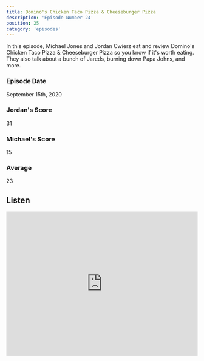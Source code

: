 ```yaml
---
title: Domino's Chicken Taco Pizza & Cheeseburger Pizza
description: 'Episode Number 24'
position: 25
category: 'episodes'
---
```


In this episode, Michael Jones and Jordan Cwierz eat and review Domino's Chicken Taco Pizza & Cheeseburger Pizza so you know if it's worth eating. They also talk about a bunch of Jareds, burning down Papa Johns, and more.

### Episode Date

September 15th, 2020

### Jordan's Score

31

### Michael's Score

15

### Average

23

## Listen

<iframe src="https://open.spotify.com/embed-podcast/episode/3W0wjai9KNNmQAQwkk4tpP" loading="lazy" style="border: 0; width: 100%; height: 380px;" allow="encrypted-media"></iframe>
